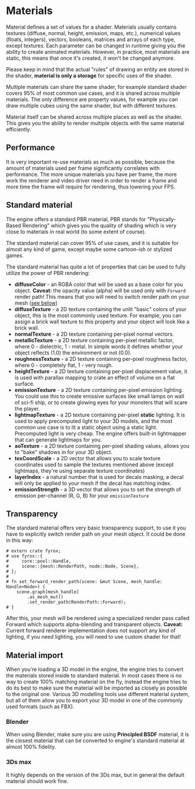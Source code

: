 # Materials

Material defines a set of values for a shader. Materials usually contains textures (diffuse, normal, height, emission,
maps, etc.), numerical values (floats, integers), vectors, booleans, matrices and arrays of each type, except
textures. Each parameter can be changed in runtime giving you the ability to create animated materials. However,
in practice, most materials are static, this means that once it's created, it won't be changed anymore.

Please keep in mind that the actual "rules" of drawing an entity are stored in the shader, 
**material is only a storage** for specific uses of the shader. 

Multiple materials can share the same shader, for example standard shader covers 95% of most common use cases,
and it is shared across multiple materials. The only difference are property values, for example you can draw
multiple cubes using the same shader, but with different textures.

Material itself can be shared across multiple places as well as the shader. This gives you the ability to render
multiple objects with the same material efficiently.

## Performance

It is very important re-use materials as much as possible, because the amount of materials used per frame
significantly correlates with performance. The more unique materials you have per frame, the more work
the renderer and video driver need in order to render a frame and more time the frame will require for
rendering, thus lowering your FPS.

## Standard material

The engine offers a standard PBR material, PBR stands for "Physically-Based Rendering" which gives you the quality
of shading which is very close to materials in real world (to some extent of course).

The standard material can cover 95% of use cases, and it is suitable for almost any kind of game, except maybe
some cartoon-ish or stylized games. 

The standard material has quite a lot of properties that can be used to fully utilize the power of PBR rendering:

- **diffuseColor** - an RGBA color that will be used as a base color for you object. **Caveat:** the opacity value
(alpha) will be used only with `Forward` render path! This means that you will need to switch render path on your
mesh ([see below](#transparency))
- **diffuseTexture** - a 2D texture containing the unlit "basic" colors of your object, this is the most commonly
used texture. For example, you can assign a brick wall texture to this property and your object will look like a brick
wall.
- **normalTexture** - a 2D texture containing per-pixel normal vectors. 
- **metallicTexture** - a 2D texture containing per-pixel metallic factor, where 0 - dielectric, 1 - metal.
In simple words it defines whether your object reflects (1.0) the environment or not (0.0). 
- **roughnessTexture** - a 2D texture containing per-pixel roughness factor, where 0 - completely flat, 1 - 
very rough.
- **heightTexture** - a 2D texture containing per-pixel displacement value, it is used with parallax mapping to
crate an effect of volume on a flat surface.
- **emissionTexture** - a 2D texture containing per-pixel emission lighting. You could use this to create emissive
surfaces like small lamps on wall of sci-fi ship, or to create glowing eyes for your monsters that will scare 
the player.
- **lightmapTexture** - a 2D texture containing per-pixel **static** lighting. It is used to apply precomputed
light to your 3D models, and the most common use case is to lit a static object using a static light. Precomputed
light is very cheap. The engine offers built-in lightmapper that can generate lightmaps for you.
- **aoTexture** - a 2D texture containing per-pixel shading values, allows you to "bake" shadows in for your 3D
object.
- **texCoordScale** - a 2D vector that allows you to scale texture coordinates used to sample the textures 
mentioned above (except lightmaps, they're using separate texture coordinates)
- **layerIndex** - a natural number that is used for decals masking, a decal will only be applied to your mesh
if the decal has matching index. 
- **emissionStrength** - a 3D vector that allows you to set the strength of emission per-channel (R, G, B) for 
your `emissionTexture`

## Transparency

The standard material offers very basic transparency support, to use it you have to explicitly switch render
path on your mesh object. It could be done in this way:

```rust,no_run
# extern crate fyrox;
# use fyrox::{
#     core::pool::Handle,
#     scene::{mesh::RenderPath, node::Node, Scene},
# };
# 
# fn set_forward_render_path(scene: &mut Scene, mesh_handle: Handle<Node>) {
    scene.graph[mesh_handle]
        .as_mesh_mut()
        .set_render_path(RenderPath::Forward);
# }
```

After this, your mesh will be rendered using a specialized render pass called Forward which supports alpha-blending
and transparent objects. **Caveat:** Current forward renderer implementation does not support any kind of lighting,
if you need lighting, you will need to use custom shader for that!

## Material import

When you're loading a 3D model in the engine, the engine tries to convert the materials stored inside to standard
material. In most cases there is no way to create 100% matching material on the fly, instead the engine tries 
to do its best to make sure the material will be imported as closely as possible to the original one. Various 3D modelling
tools use different material system, but all of them allow you to export your 3D model in one of the commonly
used formats (such as FBX).

### Blender

When using Blender, make sure you are using **Principled BSDF** material, it is the closest material that can be converted
to engine's standard material at almost 100% fidelity. 

### 3Ds max

It highly depends on the version of the 3Ds max, but in general the default material should work fine.